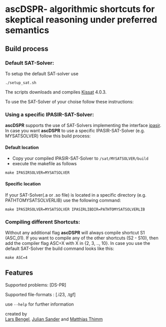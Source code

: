 
# ascDSPR- algorithmic shortcuts for skeptical reasoning under preferred semantics

## Build process

### Default SAT-Solver:

To setup the default SAT-solver use 
```
./setup_sat.sh
```
The scripts downloads and compiles <a href="https://github.com/arminbiere/kissat">Kissat</a> 4.0.3.

To use the SAT-Solver of your choise follow these instructions:

### Using a specific IPASIR-SAT-Solver:
**ascDSPR** supports the use of SAT-Solvers implementing the interface <a href="https://github.com/biotomas/ipasir">ipasir</a>.
In case you want **ascDSPR** to use a specific IPASIR-SAT-Solver (e.g. MYSATSOLVER) follow this build process:
#### Default location
- Copy your compiled IPASIR-SAT-Solver to `/sat/MYSATSOLVER/build`
- execute the makefile as follows
```
make IPASIRSOLVER=MYSATSOLVER
```

#### Specific location
If your SAT-Solver(.a or .so file) is located in a specific directory (e.g. PATHTOMYSATSOLVERLIB) use the following command:
```
make IPASIRSOLVER=MYSATSOLVER IPASIRLIBDIR=PATHTOMYSATSOLVERLIB
```

### Compiling different Shortcuts:

Without any additional flag **ascDSPR** will always compile shortcut S1 (ASC_01). If you want to compile any of the other shortcuts (S2 - S10), then add the compiler flag ASC=X with X in \{2, 3, .., 10\}.
In case you use the default SAT-Solver the build command looks like this:
```
make ASC=4
```

## Features
Supported problems: [DS-PR]

Supported file-formats : [.i23, .tgf]	

use `--help` for further information

<p>
created by
<br>
<a href="https://www.fernuni-hagen.de/aig/team/lars.bengel.shtml">Lars Bengel</a>,
<a href="https://www.fernuni-hagen.de/aig/team/julian.sander.shtml">Julian Sander</a> and
<a href="https://www.fernuni-hagen.de/aig/team/matthias.thimm.shtml">Matthias Thimm</a>


